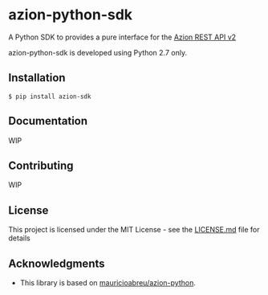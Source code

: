 azion-python-sdk
=========================================================

A Python SDK to provides a pure interface for the [Azion REST API v2](https://www.azion.com.br/developers/api-v2/)

azion-python-sdk is developed using Python 2.7 only.

Installation
------------

    $ pip install azion-sdk

Documentation
-------------

WIP

Contributing
-------------

WIP

License
-------------

This project is licensed under the MIT License - see the [LICENSE.md](LICENSE.md) file for details

Acknowledgments
-------------

* This library is based on [mauricioabreu/azion-python](https://github.com/mauricioabreu/azion-python).
